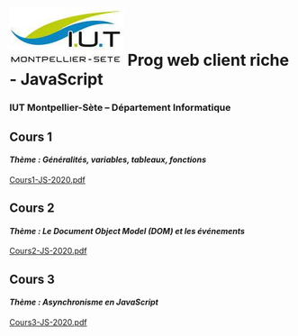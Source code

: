 # ![](ressources/logo.jpeg) Prog web client riche - JavaScript 

### IUT Montpellier-Sète – Département Informatique

## Cours 1
#### _Thème : Généralités, variables, tableaux, fonctions_

[Cours1-JS-2020.pdf](http://www.sgagne-iutinfo.ovh/JS/Cours/Cours1-JS-2020.pdf)

## Cours 2
#### _Thème : Le Document Object Model (DOM) et les événements_

[Cours2-JS-2020.pdf](http://www.sgagne-iutinfo.ovh/JS/Cours/Cours2-JS-2020.pdf)

## Cours 3
#### _Thème : Asynchronisme en JavaScript_

[Cours3-JS-2020.pdf](http://www.sgagne-iutinfo.ovh/JS/Cours/Cours3-JS-2020.pdf)